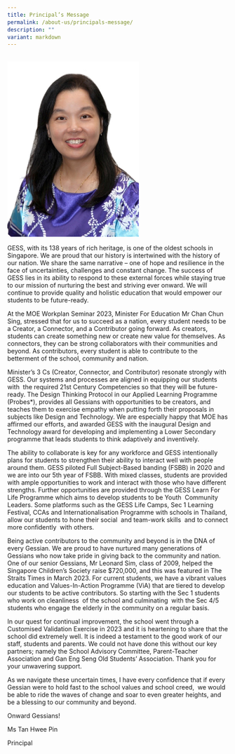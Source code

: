 ```yaml
---
title: Principal’s Message
permalink: /about-us/principals-message/
description: ""
variant: markdown
---
```

<br>
<img src="/images/Tan%20Hwee%20Pin%202003.jpg" style="width:300px">
<br>


GESS, with its 138 years of rich heritage, is one of the oldest schools in Singapore. We are proud that our history is intertwined with the history of our nation. We share the same narrative – one of hope and resilience in the face of uncertainties, challenges and constant change. The success of GESS lies in its ability to respond to these external forces while staying true to our mission of nurturing the best and striving ever onward. We will continue to provide quality and holistic education that would empower our students to be future-ready.

At the MOE Workplan Seminar 2023, Minister For Education Mr Chan Chun Sing, stressed that for us to succeed as a nation, every student needs to be a Creator, a Connector, and a Contributor going forward. As creators, students can create something new or create new value for themselves. As connectors, they can be strong collaborators with their communities and beyond. As contributors, every student is able to contribute to the betterment of the school, community and nation.

Minister’s 3 Cs (Creator, Connector, and Contributor) resonate strongly with GESS. Our systems and processes are aligned in equipping our students with &nbsp;the required 21st Century Competencies so that they will be future-ready. The Design Thinking Protocol in our Applied Learning Programme (Probes\*), provides all Gessians with opportunities to be creators, and teaches them to exercise empathy when putting forth their proposals in subjects like Design and Technology. We are especially happy that MOE has affirmed our efforts, and awarded GESS with the inaugural Design and Technology award for developing and implementing a Lower Secondary programme that leads students to think adaptively and inventively.

The ability to collaborate is key for any workforce and GESS intentionally plans for students to strengthen their ability to interact well with people around them. GESS piloted Full Subject-Based banding (FSBB) in 2020 and we are into our 5th year of FSBB. With mixed classes, students are provided with ample opportunities to work and interact with those who have different strengths. Further opportunities are provided through the GESS Learn For Life Programme which aims to develop students to be Youth&nbsp; Community Leaders. Some platforms such as the GESS Life Camps, Sec 1 Learning Festival, CCAs and Internationalisation Programme with schools in Thailand, allow our students to hone their social&nbsp; and team-work skills &nbsp;and to connect more confidently&nbsp; with others.

Being active contributors to the community and beyond is in the DNA of every Gessian. We are proud to have nurtured many generations of Gessians who now take pride in giving back to the community and nation. One of our senior Gessians, Mr Leonard Sim, class of 2009, helped the Singapore Children’s Society raise $720,000, and this was featured in The Straits Times in March 2023. For current students, we have a vibrant values education and Values-In-Action Programme (ViA) that are tiered to develop our students to be active contributors. So starting with the Sec 1 students&nbsp; who work on cleanliness&nbsp; of the school and culminating &nbsp;with the Sec 4/5 students who engage the elderly in the community on a regular basis.

In our quest for continual improvement, the school went through a Customised Validation Exercise in 2023 and it is heartening to share that the school did extremely well. It is indeed a testament to the good work of our staff, students and parents. We could not have done this without our key partners; namely the School Advisory Committee, Parent-Teacher Association and Gan Eng Seng Old Students’ Association. Thank you for your unwavering support.

As we navigate these uncertain times, I have every confidence that if every Gessian were to hold fast to the school values and school creed, &nbsp;we would be able to ride the waves of change and soar to even greater heights, and be a blessing to our community and beyond.

Onward Gessians!

Ms Tan Hwee Pin

Principal